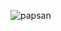 ![papsan](https://user-images.githubusercontent.com/38581319/127261101-7d098553-21fc-44d1-9667-adcd7ac08d51.png)
